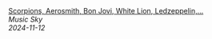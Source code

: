 <!--2024-11-12 23:00:04-->
<div class="yb">
  <a class="nodecor" href="/index.html?rok/scorpions_aerosmith_bon_jovi_white_lion_ledzeppelin_the_eagles-_best_slow_rock_ballads_80s_90s">
    <img class="preview" data-videoid="6_zbIVW5kVU" src="https://i3.ytimg.com/vi/6_zbIVW5kVU/hqdefault.jpg" align="middle" alt="">
  </a>
  <div class="inlbl text">
    <a class="nodecor" href="/index.html?rok/scorpions_aerosmith_bon_jovi_white_lion_ledzeppelin_the_eagles-_best_slow_rock_ballads_80s_90s">Scorpions, Aerosmith, Bon Jovi, White Lion, Ledzeppelin,...</a><br>
    <i class="smaller2">Music Sky</i><br>
    <i class="smaller3">2024-11-12</i>
  </div>
</div>

